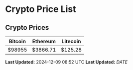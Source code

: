 # Crypto Price List

## Crypto Prices
| Bitcoin | Ethereum | Litecoin |
| ------- | -------- | -------- |
| $98955 | $3866.71 | $125.28 |
**Last Updated:** 2024-12-09 08:52 UTC
**Last Updated:** $DATE$
